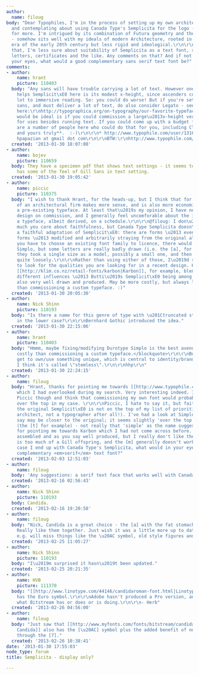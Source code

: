 ```yaml
---
author:
  name: filoug
body: "Dear Typophiles, I'm in the process of setting up my own architectural firm
  and contemplating about using Canada Type's Semplicita for the logo - and potentially
  for more. I'm intrigued by its combination of Futura geometry and the humanist shapes
  - somehow sits well with my ideals of modern Architecture, rooted in the modernist
  era of the early 20th century but less rigid and ideological.\r\n\r\nHaving said
  that, I'm less sure about suitability of Semplicita as a text font, say for brochures,
  letters, certificates and the like. Any comments on that? And if not suitable in
  your eyes, what would a good complementary sans serif text font be?"
comments:
- author:
    name: hrant
    picture: 110403
  body: "Any sans will have trouble carrying a lot of text. However one thing that
    helps Semplicit\xE0 here is its modest x-height, since ascenders contribute a
    lot to immersive reading. So: you could do worse! But if you're set on using a
    sans, and must deliver a lot of text, do also consider Legato - see the last entry
    here:\r\nhttp://typographica.org/on-typography/our-favorite-typefaces-of-2004/\r\n\r\nWhat
    would be ideal is if you could commission a large\u2013x-height version of Semplicit\xE0
    for uses besides running text. If you could come up with a budget for that, there
    are a number of people here who could do that for you, including Claudio Piccinini*...
    and yours truly**.  :-)\r\n\r\n* http://www.typophile.com/user/1316\r\n\r\n**
    hpapazian at gmail dot com\r\n\r\nBTW:\r\nhttp://www.typophile.com/node/79597\r\n\r\nhhp\r\n"
  created: '2013-01-30 18:07:08'
- author:
    name: bojev
    picture: 110659
  body: They have a specimen pdf that shows text settings - it seems to work ok -
    has some of the feel of Gill Sans in text setting.
  created: '2013-01-30 19:05:42'
- author:
    name: piccic
    picture: 110375
  body: "I wish to thank Hrant, for the heads-up, but I think that for the branding
    of an architectural firm makes more sense, and is also more economical, to license
    a pre-existing typeface. At least that\u2019s my opinion, I have never done type
    design on commission, and I generally feel uncomforable about the idea of designing
    a typeface, albeit derived, on a schedule.\r\n\r\n@filoug: I don\u2019t know how
    much you care about faithfulness, but Canada Type Semplicita doesn\u2019t represent
    a faithful adaptation of Semplicit\xE0: there are forms \u2013 even signature
    forms \u2013 modified and arbitrarily straying from the original alphabet. If
    you have to choose an existing font family to licence, there would be Durotype
    Simplo, but some letters are really badly drawn (i.e. the [a], for which it seems
    they took a single size as a model, possibly a small one, and then redrawn it
    quite loosely.\r\n\r\nRather than using either of those, I\u2019d suggest you
    to look for the qualities you are looking for in a recent design. Kris Sowersby\u2019s
    [[http://klim.co.nz/retail-fonts/karbon|Karbon]], for example, blends very skillfully
    different influences \u2013 Butti\u2019s Semplicit\xE0 being among them, and is
    also very well drawn and produced. May be more costly, but always less costly
    than commissioning a custom typeface. :)"
  created: '2013-01-30 20:05:30'
- author:
    name: Nick Shinn
    picture: 110193
  body: "Is there a name for this genre of type with \u201Ctruncated stem endings\u201D
    in the lower case?\r\n\r\nBernhard Gothic introduced the idea."
  created: '2013-01-30 22:15:06'
- author:
    name: hrant
    picture: 110403
  body: "Hmmm, maybe fixing/modifying Durotype Simplo is the best avenue.\r\n\r\n<blockquote>less
    costly than commissioning a custom typeface.</blockquote>\r\n\r\nBut you <em>do</em>
    get to own/use something unique, which is central to identity/branding.\r\n\r\nNick,
    I think it's called \"stemless\".\r\n\r\nhhp\r\n"
  created: '2013-01-30 22:24:15'
- author:
    name: filoug
  body: "Hrant, thanks for pointing me towards [[http://www.typophile.com/node/79597|/node/79597]]
    which I had overlooked during my search. Very interesting indeed. I do go with
    Piccic though and think that commissioning my own font would probably be slightly
    over the top in my case. \r\n\r\nPiccic, I hate to say it, but faithfulness to
    the original Semplicit\xE0 is not on the top of my list of priorities (I'm an
    architect, not a typographer after all!). I've had a look at Simplo which as you
    say may be closer to the original; it seems slightly 'over the top' for me though
    (the [t] for example) - not really that 'simple' as the name suggests? \r\n\r\nThanks
    for pointing me towards Karbon which I had not come across before. Looks nicely
    assembled and as you say well produced, but I really don't like the bold [e] which
    is too much of a Gill offspring, and the [m] generally doesn't work for me.\r\n\r\nIn
    case I end up with Canada Type's Semplicita, what would in your eyes be a good
    complementary <em>serif</em> text font?"
  created: '2013-02-03 12:51:03'
- author:
    name: filoug
  body: 'Any suggestions: a serif text face that works well with Canada Type''s Semplicita?'
  created: '2013-02-16 02:56:43'
- author:
    name: Nick Shinn
    picture: 110193
  body: Candida.
  created: '2013-02-16 19:20:58'
- author:
    name: filoug
  body: "Nick, Candida is a great choice - the [a] with the fat stomach in particular!
    Really like them together. Just wish it was a little more up to date as a font,
    e.g. will miss things like the \u20AC symbol, old style figures and the like. "
  created: '2013-02-25 11:05:27'
- author:
    name: Nick Shinn
    picture: 110193
  body: "I\u2019m surprised it hasn\u2019t been updated."
  created: '2013-02-25 20:21:35'
- author:
    name: HVB
    picture: 111370
  body: "[[http://www.linotype.com/44146/candidaroman-font.html|Linotype's Candida]]
    has the Euro symbol.\r\n\r\nAdobe hasn't produced a Pro version, and who knows
    what Bitstream has or does or is doing.\r\n\r\n- Herb"
  created: '2013-02-26 04:56:00'
- author:
    name: filoug
  body: "Just saw that [[http://www.myfonts.com/fonts/bitstream/candida/|Bitstream's
    Candida]] also has the [\u20AC] symbol plus the added benefit of no weird strike
    through the [7]."
  created: '2013-02-26 10:38:41'
date: '2013-01-30 17:55:03'
node_type: forum
title: Semplicita - display only?

---
```

